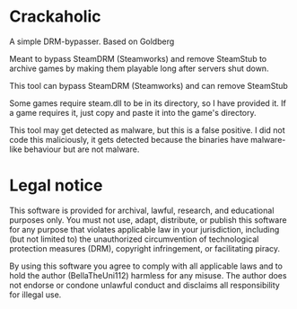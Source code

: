 # Crackaholic
A simple DRM-bypasser.
Based on Goldberg

Meant to bypass SteamDRM (Steamworks) and remove SteamStub to archive games by making them playable long after servers shut down.

This tool can bypass SteamDRM (Steamworks) and can remove SteamStub

Some games require steam.dll to be in its directory, so I have provided it.
If a game requires it, just copy and paste it into the game's directory.

This tool may get detected as malware, but this is a false positive.
I did not code this maliciously, it gets detected because the binaries have malware-like behaviour but are not malware.

# Legal notice

This software is provided for archival, lawful, research, and educational purposes only.
You must not use, adapt, distribute, or publish this software for any purpose
that violates applicable law in your jurisdiction, including (but not limited to)
the unauthorized circumvention of technological protection measures (DRM),
copyright infringement, or facilitating piracy.

By using this software you agree to comply with all applicable laws and to
hold the author (BellaTheUni112) harmless for any misuse. The author does not endorse
or condone unlawful conduct and disclaims all responsibility for illegal use.
